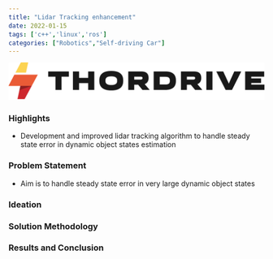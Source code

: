 ```yaml
---
title: "Lidar Tracking enhancement"
date: 2022-01-15
tags: ['c++','linux','ros']
categories: ["Robotics","Self-driving Car"]
---
```

![](./images/thordrive-logo.png)
### Highlights
* Development and improved lidar tracking algorithm to handle steady state error in dynamic object states estimation
<!--more-->


### Problem Statement
* Aim is to handle steady state error in very large dynamic object states
### Ideation

### Solution Methodology

### Results and Conclusion